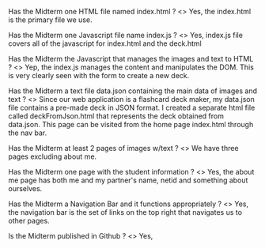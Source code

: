 Has the Midterm one HTML file named index.html ?
<> Yes, the index.html is the primary file we use.

Has the Midterm one Javascript file name index.js ?
<> Yes, index.js file covers all of the javascript for index.html and the deck.html

Has the Midterm the Javascript that manages the images and text to HTML ?
<> Yep, the index.js manages the content and manipulates the DOM. This is very clearly seen with the form to create a new deck.

Has the Midterm a text file data.json containing the main data of images and text ?
<> Since our web application is a flashcard deck maker, my data.json file contains a pre-made deck in JSON format. I created a separate html file called deckFromJson.html that represents the deck obtained from data.json. This page can be visited from the home page index.html through the nav bar.

Has the Midterm at least 2 pages of images w/text ?
<> We have three pages excluding about me.

Has the Midterm one page with the student information ?
<> Yes, the about me page has both me and my partner's name, netid and something about ourselves.

Has the Midterm a Navigation Bar and it functions appropriately ?
<> Yes, the navigation bar is the set of links on the top right that navigates us to other pages.

Is the Midterm published in Github ?
<> Yes,
